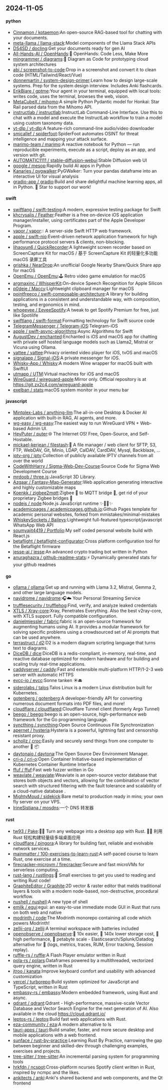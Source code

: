 ## 2024-11-05

#### python
* [Cinnamon / kotaemon](https://github.com/Cinnamon/kotaemon):An open-source RAG-based tool for chatting with your documents.
* [meta-llama / llama-stack](https://github.com/meta-llama/llama-stack):Model components of the Llama Stack APIs
* [DS4SD / docling](https://github.com/DS4SD/docling):Get your documents ready for gen AI
* [All-Hands-AI / OpenHands](https://github.com/All-Hands-AI/OpenHands):🙌 OpenHands: Code Less, Make More
* [mingrammer / diagrams](https://github.com/mingrammer/diagrams):🎨 Diagram as Code for prototyping cloud system architectures
* [abi / screenshot-to-code](https://github.com/abi/screenshot-to-code):Drop in a screenshot and convert it to clean code (HTML/Tailwind/React/Vue)
* [donnemartin / system-design-primer](https://github.com/donnemartin/system-design-primer):Learn how to design large-scale systems. Prep for the system design interview. Includes Anki flashcards.
* [ErikBjare / gptme](https://github.com/ErikBjare/gptme):Your agent in your terminal, equipped with local tools: writes code, uses the terminal, browses the web, vision.
* [MetaCubeX / mihomo](https://github.com/MetaCubeX/mihomo):A simple Python Pydantic model for Honkai: Star Rail parsed data from the Mihomo API.
* [instructlab / instructlab](https://github.com/instructlab/instructlab):InstructLab Command-Line Interface. Use this to chat with a model and execute the InstructLab workflow to train a model using custom taxonomy data.
* [yt-dlp / yt-dlp](https://github.com/yt-dlp/yt-dlp):A feature-rich command-line audio/video downloader
* [smicallef / spiderfoot](https://github.com/smicallef/spiderfoot):SpiderFoot automates OSINT for threat intelligence and mapping your attack surface.
* [marimo-team / marimo](https://github.com/marimo-team/marimo):A reactive notebook for Python — run reproducible experiments, execute as a script, deploy as an app, and version with git.
* [AUTOMATIC1111 / stable-diffusion-webui](https://github.com/AUTOMATIC1111/stable-diffusion-webui):Stable Diffusion web UI
* [google / mesop](https://github.com/google/mesop):Rapidly build AI apps in Python
* [Kanaries / pygwalker](https://github.com/Kanaries/pygwalker):PyGWalker: Turn your pandas dataframe into an interactive UI for visual analysis
* [gradio-app / gradio](https://github.com/gradio-app/gradio):Build and share delightful machine learning apps, all in Python. 🌟 Star to support our work!

#### swift
* [swiftlang / swift-testing](https://github.com/swiftlang/swift-testing):A modern, expressive testing package for Swift
* [khcrysalis / Feather](https://github.com/khcrysalis/Feather):Feather is a free on-device iOS application manager/installer, using certificates part of the Apple Developer Program.
* [vapor / vapor](https://github.com/vapor/vapor):💧 A server-side Swift HTTP web framework.
* [apple / swift-nio](https://github.com/apple/swift-nio):Event-driven network application framework for high performance protocol servers & clients, non-blocking.
* [lihaoyun6 / QuickRecorder](https://github.com/lihaoyun6/QuickRecorder):A lightweight screen recorder based on ScreenCapture Kit for macOS / 基于 ScreenCapture Kit 的轻量化多功能 macOS 录屏工具
* [grishka / NearDrop](https://github.com/grishka/NearDrop):An unofficial Google Nearby Share/Quick Share app for macOS
* [OpenEmu / OpenEmu](https://github.com/OpenEmu/OpenEmu):🕹 Retro video game emulation for macOS
* [argmaxinc / WhisperKit](https://github.com/argmaxinc/WhisperKit):On-device Speech Recognition for Apple Silicon
* [p0deje / Maccy](https://github.com/p0deje/Maccy):Lightweight clipboard manager for macOS
* [pointfreeco / swift-composable-architecture](https://github.com/pointfreeco/swift-composable-architecture):A library for building applications in a consistent and understandable way, with composition, testing, and ergonomics in mind.
* [whoeevee / EeveeSpotify](https://github.com/whoeevee/EeveeSpotify):A tweak to get Spotify Premium for free, just like Spotilife
* [swiftlang / swift-format](https://github.com/swiftlang/swift-format):Formatting technology for Swift source code
* [TelegramMessenger / Telegram-iOS](https://github.com/TelegramMessenger/Telegram-iOS):Telegram-iOS
* [apple / swift-async-algorithms](https://github.com/apple/swift-async-algorithms):Async Algorithms for Swift
* [AugustDev / enchanted](https://github.com/AugustDev/enchanted):Enchanted is iOS and macOS app for chatting with private self hosted language models such as Llama2, Mistral or Vicuna using Ollama.
* [yattee / yattee](https://github.com/yattee/yattee):Privacy oriented video player for iOS, tvOS and macOS
* [signalapp / Signal-iOS](https://github.com/signalapp/Signal-iOS):A private messenger for iOS.
* [Whisky-App / Whisky](https://github.com/Whisky-App/Whisky):A modern Wine wrapper for macOS built with SwiftUI
* [utmapp / UTM](https://github.com/utmapp/UTM):Virtual machines for iOS and macOS
* [WireGuard / wireguard-apple](https://github.com/WireGuard/wireguard-apple):Mirror only. Official repository is at https://git.zx2c4.com/wireguard-apple
* [exelban / stats](https://github.com/exelban/stats):macOS system monitor in your menu bar

#### javascript
* [Mintplex-Labs / anything-llm](https://github.com/Mintplex-Labs/anything-llm):The all-in-one Desktop & Docker AI application with built-in RAG, AI agents, and more.
* [wg-easy / wg-easy](https://github.com/wg-easy/wg-easy):The easiest way to run WireGuard VPN + Web-based Admin UI.
* [HeyPuter / puter](https://github.com/HeyPuter/puter):🌐 The Internet OS! Free, Open-Source, and Self-Hostable.
* [mickael-kerjean / filestash](https://github.com/mickael-kerjean/filestash):🦄 A file manager / web client for SFTP, S3, FTP, WebDAV, Git, Minio, LDAP, CalDAV, CardDAV, Mysql, Backblaze, ...
* [iptv-org / iptv](https://github.com/iptv-org/iptv):Collection of publicly available IPTV channels from all over the world
* [CodeWithHarry / Sigma-Web-Dev-Course](https://github.com/CodeWithHarry/Sigma-Web-Dev-Course):Source Code for Sigma Web Development Course
* [mrdoob / three.js](https://github.com/mrdoob/three.js):JavaScript 3D Library.
* [Azgaar / Fantasy-Map-Generator](https://github.com/Azgaar/Fantasy-Map-Generator):Web application generating interactive and highly customizable maps
* [Koenkk / zigbee2mqtt](https://github.com/Koenkk/zigbee2mqtt):Zigbee 🐝 to MQTT bridge 🌉, get rid of your proprietary Zigbee bridges 🔨
* [nodejs / node](https://github.com/nodejs/node):Node.js JavaScript runtime ✨🐢🚀✨
* [academicpages / academicpages.github.io](https://github.com/academicpages/academicpages.github.io):Github Pages template for academic personal websites, forked from mmistakes/minimal-mistakes
* [WhiskeySockets / Baileys](https://github.com/WhiskeySockets/Baileys):Lightweight full-featured typescript/javascript WhatsApp Web API
* [soumyajit4419 / Portfolio](https://github.com/soumyajit4419/Portfolio):My self coded personal website build with React.js
* [betaflight / betaflight-configurator](https://github.com/betaflight/betaflight-configurator):Cross platform configuration tool for the Betaflight firmware
* [jesse-ai / jesse](https://github.com/jesse-ai/jesse):An advanced crypto trading bot written in Python
* [anuraghazra / github-readme-stats](https://github.com/anuraghazra/github-readme-stats):⚡ Dynamically generated stats for your github readmes

#### go
* [ollama / ollama](https://github.com/ollama/ollama):Get up and running with Llama 3.2, Mistral, Gemma 2, and other large language models.
* [navidrome / navidrome](https://github.com/navidrome/navidrome):🎧☁️ Your Personal Streaming Service
* [trufflesecurity / trufflehog](https://github.com/trufflesecurity/trufflehog):Find, verify, and analyze leaked credentials
* [XTLS / Xray-core](https://github.com/XTLS/Xray-core):Xray, Penetrates Everything. Also the best v2ray-core, with XTLS support. Fully compatible configuration.
* [danielmiessler / fabric](https://github.com/danielmiessler/fabric):fabric is an open-source framework for augmenting humans using AI. It provides a modular framework for solving specific problems using a crowdsourced set of AI prompts that can be used anywhere.
* [terrastruct / d2](https://github.com/terrastruct/d2):D2 is a modern diagram scripting language that turns text to diagrams.
* [DiceDB / dice](https://github.com/DiceDB/dice):DiceDB is a redis-compliant, in-memory, real-time, and reactive database optimized for modern hardware and for building and scaling truly real-time applications.
* [caddyserver / caddy](https://github.com/caddyserver/caddy):Fast and extensible multi-platform HTTP/1-2-3 web server with automatic HTTPS
* [evcc-io / evcc](https://github.com/evcc-io/evcc):Sonne tanken ☀️🚘
* [siderolabs / talos](https://github.com/siderolabs/talos):Talos Linux is a modern Linux distribution built for Kubernetes.
* [gotenberg / gotenberg](https://github.com/gotenberg/gotenberg):A developer-friendly API for converting numerous document formats into PDF files, and more!
* [cloudflare / cloudflared](https://github.com/cloudflare/cloudflared):Cloudflare Tunnel client (formerly Argo Tunnel)
* [beego / beego](https://github.com/beego/beego):beego is an open-source, high-performance web framework for the Go programming language.
* [syncthing / syncthing](https://github.com/syncthing/syncthing):Open Source Continuous File Synchronization
* [apernet / hysteria](https://github.com/apernet/hysteria):Hysteria is a powerful, lightning fast and censorship resistant proxy.
* [schollz / croc](https://github.com/schollz/croc):Easily and securely send things from one computer to another 🐊 📦
* [daytonaio / daytona](https://github.com/daytonaio/daytona):The Open Source Dev Environment Manager.
* [cri-o / cri-o](https://github.com/cri-o/cri-o):Open Container Initiative-based implementation of Kubernetes Container Runtime Interface
* [ffuf / ffuf](https://github.com/ffuf/ffuf):Fast web fuzzer written in Go
* [weaviate / weaviate](https://github.com/weaviate/weaviate):Weaviate is an open-source vector database that stores both objects and vectors, allowing for the combination of vector search with structured filtering with the fault tolerance and scalability of a cloud-native database .
* [MightyMoud / sidekick](https://github.com/MightyMoud/sidekick):Bare metal to production ready in mins; your own fly server on your VPS.
* [IrineSistiana / mosdns](https://github.com/IrineSistiana/mosdns):一个 DNS 转发器

#### rust
* [tw93 / Pake](https://github.com/tw93/Pake):🤱🏻 Turn any webpage into a desktop app with Rust. 🤱🏻 利用 Rust 轻松构建轻量级多端桌面应用
* [cloudflare / pingora](https://github.com/cloudflare/pingora):A library for building fast, reliable and evolvable network services.
* [mainmatter / 100-exercises-to-learn-rust](https://github.com/mainmatter/100-exercises-to-learn-rust):A self-paced course to learn Rust, one exercise at a time.
* [firecracker-microvm / firecracker](https://github.com/firecracker-microvm/firecracker):Secure and fast microVMs for serverless computing.
* [rust-lang / rustlings](https://github.com/rust-lang/rustlings):🦀 Small exercises to get you used to reading and writing Rust code!
* [GraphiteEditor / Graphite](https://github.com/GraphiteEditor/Graphite):2D vector & raster editor that melds traditional layers & tools with a modern node-based, non-destructive, procedural workflow.
* [nushell / nushell](https://github.com/nushell/nushell):A new type of shell
* [emilk / egui](https://github.com/emilk/egui):egui: an easy-to-use immediate mode GUI in Rust that runs on both web and native
* [modrinth / code](https://github.com/modrinth/code):The Modrinth monorepo containing all code which powers Modrinth!
* [zellij-org / zellij](https://github.com/zellij-org/zellij):A terminal workspace with batteries included
* [openobserve / openobserve](https://github.com/openobserve/openobserve):🚀 10x easier, 🚀 140x lower storage cost, 🚀 high performance, 🚀 petabyte scale - Elasticsearch/Splunk/Datadog alternative for 🚀 (logs, metrics, traces, RUM, Error tracking, Session replay).
* [ruffle-rs / ruffle](https://github.com/ruffle-rs/ruffle):A Flash Player emulator written in Rust
* [pola-rs / polars](https://github.com/pola-rs/polars):Dataframes powered by a multithreaded, vectorized query engine, written in Rust
* [jtroo / kanata](https://github.com/jtroo/kanata):Improve keyboard comfort and usability with advanced customization
* [vercel / turborepo](https://github.com/vercel/turborepo):Build system optimized for JavaScript and TypeScript, written in Rust
* [embassy-rs / embassy](https://github.com/embassy-rs/embassy):Modern embedded framework, using Rust and async.
* [qdrant / qdrant](https://github.com/qdrant/qdrant):Qdrant - High-performance, massive-scale Vector Database and Vector Search Engine for the next generation of AI. Also available in the cloud https://cloud.qdrant.io/
* [leptos-rs / leptos](https://github.com/leptos-rs/leptos):Build fast web applications with Rust.
* [eza-community / eza](https://github.com/eza-community/eza):A modern alternative to ls
* [tauri-apps / tauri](https://github.com/tauri-apps/tauri):Build smaller, faster, and more secure desktop and mobile applications with a web frontend.
* [sunface / rust-by-practice](https://github.com/sunface/rust-by-practice):Learning Rust By Practice, narrowing the gap between beginner and skilled-dev through challenging examples, exercises and projects.
* [tree-sitter / tree-sitter](https://github.com/tree-sitter/tree-sitter):An incremental parsing system for programming tools
* [hrkfdn / ncspot](https://github.com/hrkfdn/ncspot):Cross-platform ncurses Spotify client written in Rust, inspired by ncmpc and the likes.
* [ankitects / anki](https://github.com/ankitects/anki):Anki's shared backend and web components, and the Qt frontend
